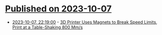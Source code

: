 # [Published on 2023-10-07](index.md)

* [2023-10-07, 22:19:00](https://soylentnews.org/article.pl?sid=23/10/06/2311255&from=rss) - [3D Printer Uses Magnets to Break Speed Limits, Print at a Table-Shaking 800 Mm/s](https://soylentnews.org/article.pl?sid=23/10/06/2311255&from=rss)
